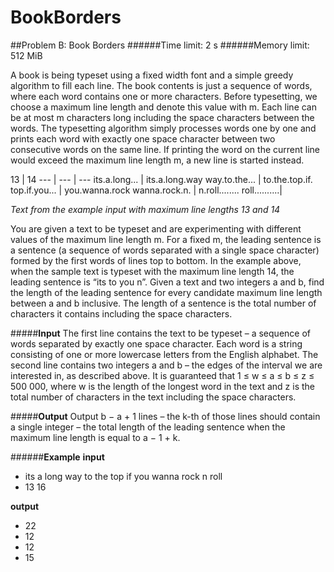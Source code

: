 # BookBorders
##Problem B: Book Borders 
######Time limit: 2 s 
######Memory limit: 512 MiB

A book is being typeset using a fixed width font and a simple greedy algorithm to fill each line. The book contents is just a sequence of words, where each word contains one or more characters. Before typesetting, we choose a maximum line length and denote this value with m. Each line can be at most m characters long including the space characters between the words. The typesetting algorithm simply processes words one by one and prints each word with exactly one space character between two consecutive words on the same line. If printing the word on the current line would exceed the maximum line length m, a new line is started instead.

13 | 14 
--- | --- | ---
its.a.long... | its.a.long.way
way.to.the... | to.the.top.if.
top.if.you... | you.wanna.rock
wanna.rock.n. | n.roll........
roll..........|

*Text from the example input with maximum line lengths 13 and 14*

You are given a text to be typeset and are experimenting with different values of the maximum line length m. For a fixed m, the leading sentence is a sentence (a sequence of words separated with a single space character) formed by the first words of lines top to bottom. In the example above, when the sample text is typeset with the maximum line length 14, the leading sentence is “its to you n”. Given a text and two integers a and b, find the length of the leading sentence for every candidate maximum line length between a and b inclusive. The length of a sentence is the total number of characters it contains including the space characters.

#####**Input**
The first line contains the text to be typeset – a sequence of words separated by exactly one space character. Each word is a string consisting of one or more lowercase letters from the English alphabet. The second line contains two integers a and b – the edges of the interval we are interested in, as described above. It is guaranteed that 1 ≤ w ≤ a ≤ b ≤ z ≤ 500 000, where w is the length of the longest word in the text and z is the total number of characters in the text including the space characters.

#####**Output**
Output b − a + 1 lines – the k-th of those lines should contain a single integer – the total length of the leading sentence when the maximum line length is equal to a − 1 + k.

######**Example** 
**input**
* its a long way to the top if you wanna rock n roll
* 13 16 

**output**
* 22 
* 12 
* 12 
* 15
